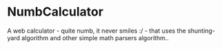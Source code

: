 # NumbCalculator
A web calculator - quite numb, it never smiles :/ - that uses the shunting-yard algorithm and other simple math parsers algorithm..
